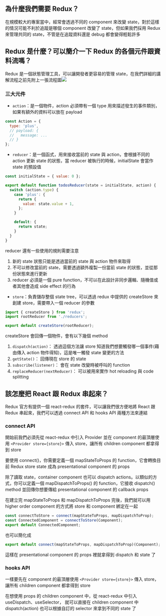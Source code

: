 ## 為什麼我們需要 Redux？

在規模較大的專案當中，經常會透過不同的 component 來改變 state，對於這樣的情況可能不利於追蹤是哪個 component 改變了 state，但如果我們採用 Redux 來管理共同的 state，不管是在追蹤資料還是 debug 都會變得輕鬆許多

## Redux 是什麼？可以簡介一下 Redux 的各個元件跟資料流嗎？

Redux 是一個狀態管理工具，可以讓開發者更容易的管理 state，在我們詳細的講解流程之前先附上一張流程圖![](https://camo.githubusercontent.com/b6cdb7830c8fb063578ff72efd8d0cb25146e1f991b9881435564f4bd36457ac/68747470733a2f2f692e696d6775722e636f6d2f6c566d72597a372e676966)

### 三大元件

- `action`：是一個物件，action 必須帶有一個 type 用來描述發生的事件類別，如果有額外的資料可以放在 payload

```js
const Action = {
  type: 'plus',
  // payload: {
  //   message: ...
  // }
};
```

- `reducer`：是一個函式，用來接收當前的 state 與 action，會根據不同的 action 更新 state 的狀態，當 reducer 被執行的時候，initialState 會當作 state 的預設值

```js
const initialState = { value: 0 };

export default function todosReducer(state = initialState, action) {
  switch (action.type) {
    case 'plus': {
      return {
        value: state.value + 1,
      };
    }

    default: {
      return state;
    }
  }
}
```

reducer 還有一些使用的規則需要注意

1. 新的 state 狀態只能是透過當前的 state 與 action 物件來取得
2. 不可以修改當前的 state，需要透過額外複製一份當前 state 的狀態，並從那份狀態來進行更新
3. reducer 必須是一個 pure function，不可以在此設計非同步邏輯、隨機值或者其他會造成 side effect 的行為

- `store`：負責儲存整個 state tree，可以透過 redux 中提供的 createStore 來創建 store，需要帶入一個 reducer 的參數

```js
import { createStore } from 'redux';
import rootReducer from './reducers';

export default createStore(rootReducer);
```

createStore 會回傳一個物件，會有以下幾個 method

1. `dispatch(action)`： 透過這個方法讓 store 知道我們想要觸發哪一個事件(藉由傳入 action 物件得知)，這是唯一觸發 state 變更的方法
2. `getState()`： 回傳現在 store 的 state
3. `subscribe(listener)`： 會在 state 改變時被呼叫的 function
4. `replaceReducer(nextReducer)`： 可以被用來實作 hot reloading 與 code splitting

## 該怎麼把 React 跟 Redux 串起來？

Redux 官方有提供一個 react-redux 的套件，可以讓我們很方便地將 React 跟 Redux 串起來，我們可以透過 connect API 和 hooks API 兩種方法來連結

### connect API

開始前我們必須先從 react-redux 中引入 Provider 並在 component 的最頂層使用 `<Provider store={store}>` 傳入 store，讓所有 children component 都拿得到 store

要使用 connect()，你需要定義一個 mapStateToProps 的 function，它會轉換目前 Redux store state 成為 presentational component 的 props

除了讀取 state，container component 也可以 dispatch actions。以類似的方式，你可以定義一個 mapDispatchToProps() 的 function，它接收 dispatch() method 並回傳你想要傳給 presentational component 的 callback props

在建立完 mapStateToProps 和 mapDispatchToProps 完後，我們就可以用 higher order component 的方式將 store 和 component 綁定在一起

```js
const connectToStore = connect(mapStateToProps, mapDispatchToProp);
const ConnectedComponent = connectToStore(Component);
export default ConnectedComponent;
```

也可以簡化成

```js
export default connect(mapStateToProps, mapDispatchToProp)(Component);
```

這樣在 presentational component 的 props 裡就拿得到 dispatch 和 state 了

### hooks API

一樣要先在 component 的最頂層使用 `<Provider store={store}>` 傳入 store，讓所有 children component 都拿得到 store

在想使用 props 的 children component 中，從 react-redux 中引入 useDispatch、useSelector， 就可以直接在 children component 中 dispatch(action) 也可以根據自訂的 selector 來拿到不同的 state 了
